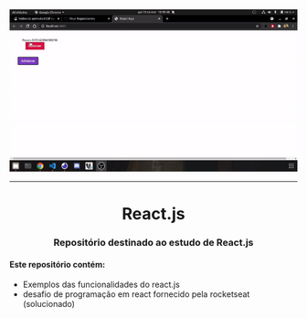 <img alt="inicio" src="gif.gif" />
<hr>
<h1 align="center"> React.js</h1>
<h3 align="center">Repositório destinado ao estudo de React.js</h3>

<h4>Este repositório contém:</h4>


- Exemplos das funcionalidades do react.js
- desafio de programação em react fornecido pela rocketseat (solucionado)
